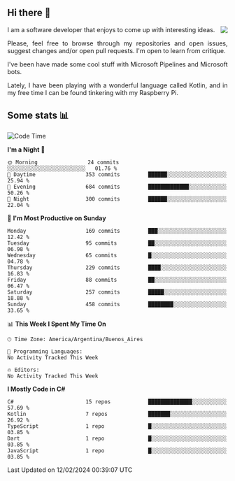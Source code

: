 ## Hi there :slightly_smiling_face:

<img src="https://github-readme-stats.vercel.app/api?username=victorgrycuk&show_icons=true&count_private=true&title_color=F7941E&icon_color=F7941E" align="right">

<p align="justify">
I am a software developer that enjoys to come up with interesting ideas.
<p/>

<p align= "justify">
Please, feel free to browse through my repositories and open issues, suggest changes and/or open pull requests. I'm open to learn from critique.
<p/>


<p align= "justify">
I've been have made some cool stuff with Microsoft Pipelines and Microsoft bots.
<p/>

<p align= "justify">
Lately, I have been playing with a wonderful language called Kotlin, and in my free time I can be found tinkering with my Raspberry Pi.
<p/>

## Some stats :bar_chart:
<!--START_SECTION:waka-->
![Code Time](http://img.shields.io/badge/Code%20Time-1%2C846%20hrs%2020%20mins-blue)

**I'm a Night 🦉** 

```text
🌞 Morning                24 commits          ░░░░░░░░░░░░░░░░░░░░░░░░░   01.76 % 
🌆 Daytime                353 commits         ██████░░░░░░░░░░░░░░░░░░░   25.94 % 
🌃 Evening                684 commits         █████████████░░░░░░░░░░░░   50.26 % 
🌙 Night                  300 commits         ██████░░░░░░░░░░░░░░░░░░░   22.04 % 
```
📅 **I'm Most Productive on Sunday** 

```text
Monday                   169 commits         ███░░░░░░░░░░░░░░░░░░░░░░   12.42 % 
Tuesday                  95 commits          ██░░░░░░░░░░░░░░░░░░░░░░░   06.98 % 
Wednesday                65 commits          █░░░░░░░░░░░░░░░░░░░░░░░░   04.78 % 
Thursday                 229 commits         ████░░░░░░░░░░░░░░░░░░░░░   16.83 % 
Friday                   88 commits          ██░░░░░░░░░░░░░░░░░░░░░░░   06.47 % 
Saturday                 257 commits         █████░░░░░░░░░░░░░░░░░░░░   18.88 % 
Sunday                   458 commits         ████████░░░░░░░░░░░░░░░░░   33.65 % 
```


📊 **This Week I Spent My Time On** 

```text
🕑︎ Time Zone: America/Argentina/Buenos_Aires

💬 Programming Languages: 
No Activity Tracked This Week

🔥 Editors: 
No Activity Tracked This Week
```

**I Mostly Code in C#** 

```text
C#                       15 repos            ██████████████░░░░░░░░░░░   57.69 % 
Kotlin                   7 repos             ███████░░░░░░░░░░░░░░░░░░   26.92 % 
TypeScript               1 repo              █░░░░░░░░░░░░░░░░░░░░░░░░   03.85 % 
Dart                     1 repo              █░░░░░░░░░░░░░░░░░░░░░░░░   03.85 % 
JavaScript               1 repo              █░░░░░░░░░░░░░░░░░░░░░░░░   03.85 % 
```




 Last Updated on 12/02/2024 00:39:07 UTC
<!--END_SECTION:waka-->
